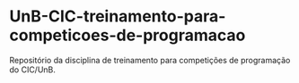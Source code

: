 # UnB-CIC-treinamento-para-competicoes-de-programacao
Repositório da disciplina de treinamento para competições de programação do CIC/UnB.
